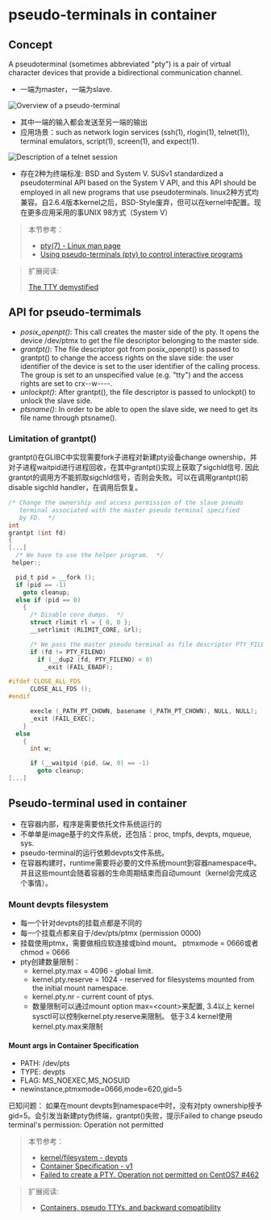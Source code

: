 # pseudo-terminals in container

## Concept

A pseudoterminal (sometimes abbreviated "pty") is a pair of virtual character devices that provide a bidirectional communication channel.

- 一端为master，一端为slave.

![Overview of a pseudo-terminal](http://rachid.koucha.free.fr/tech_corner/pty_pdip_figure_2.jpg)

- 其中一端的输入都会发送至另一端的输出
- 应用场景：such as network login services (ssh(1), rlogin(1), telnet(1)), terminal emulators, script(1), screen(1), and expect(1).

![Description of a telnet session](http://rachid.koucha.free.fr/tech_corner/pty_pdip_figure_4.jpg)

- 存在2种为终端标准: BSD and System V. SUSv1 standardized a pseudoterminal API based on the System V API, and this API should be employed in all new programs that use pseudoterminals. linux2种方式均兼容。自2.6.4版本kernel之后，BSD-Style废弃，但可以在kernel中配置。现在更多应用采用的事UNIX 98方式（System V）

> 本节参考：
>
> - [pty(7) - Linux man page](https://linux.die.net/man/7/pty)
> - [Using pseudo-terminals (pty) to control interactive programs](http://rachid.koucha.free.fr/tech_corner/pty_pdip.html)

> 扩展阅读:
>
> [The TTY demystified](http://www.linusakesson.net/programming/tty/index.php)

## API for pseudo-termimals

- *posix_openpt()*: This call creates the master side of the pty. It opens the device /dev/ptmx to get the file descriptor belonging to the master side.
- *grantpt()*: The file descriptor got from posix_openpt() is passed to grantpt() to change the access rights on the slave side: the user identifier of the device is set to the user identifier of the calling process. The group is set to an unspecified value (e.g. "tty") and the access rights are set to crx--w----.
- *unlockpt()*: After grantpt(), the file descriptor is passed to unlockpt() to unlock the slave side.
- *ptsname()*: In order to be able to open the slave side, we need to get its file name through ptsname().

### Limitation of grantpt()

grantpt()在GLIBC中实现需要fork子进程对新建pty设备change ownership，并对子进程waitpid进行进程回收，在其中grantpt()实现上获取了sigchld信号. 因此grantpt的调用方不能抓取sigchld信号，否则会失败。可以在调用grantpt()前disable sigchld handler，在调用后恢复。

```c
/* Change the ownership and access permission of the slave pseudo
   terminal associated with the master pseudo terminal specified
   by FD.  */
int
grantpt (int fd)
{
[...]
  /* We have to use the helper program.  */
 helper:;

  pid_t pid = __fork ();
  if (pid == -1)
    goto cleanup;
  else if (pid == 0)
    {
      /* Disable core dumps.  */
      struct rlimit rl = { 0, 0 };
      __setrlimit (RLIMIT_CORE, &rl);

      /* We pass the master pseudo terminal as file descriptor PTY_FILENO.  */
      if (fd != PTY_FILENO)
        if (__dup2 (fd, PTY_FILENO) < 0)
          _exit (FAIL_EBADF);

#ifdef CLOSE_ALL_FDS
      CLOSE_ALL_FDS ();
#endif

      execle (_PATH_PT_CHOWN, basename (_PATH_PT_CHOWN), NULL, NULL);
      _exit (FAIL_EXEC);
    }
  else
    {
      int w;

      if (__waitpid (pid, &w, 0) == -1)
        goto cleanup;
[...]
```

## Pseudo-terminal used in container

- 在容器内部，程序是需要依托文件系统运行的
- 不单单是image基于的文件系统，还包括：proc, tmpfs, devpts, mqueue, sys.
- pseudo-terminal的运行依赖devpts文件系统。
- 在容器构建时，runtime需要将必要的文件系统mount到容器namespace中。并且这些mount会随着容器的生命周期结束而自动umount（kernel会完成这个事情）。

### Mount devpts filesystem

- 每一个针对devpts的挂载点都是不同的
- 每一个挂载点都来自于/dev/pts/ptmx (permission 0000)
- 挂载使用ptmx，需要做相应软连接或bind mount。 ptmxmode = 0666或者chmod = 0666
- pty创建数量限制：
  - kernel.pty.max = 4096 - global limit.
  - kernel.pty.reserve = 1024 - reserved for filesystems mounted from the initial mount namespace.
  - kernel.pty.nr - current count of ptys.
  - 数量限制可以通过mount option max=\<count\>来配置, 3.4以上 kernel sysctl可以控制kernel.pty.reserve来限制。 低于3.4 kernel使用kernel.pty.max来限制

#### Mount args in Container Specification

- PATH: /dev/pts
- TYPE: devpts
- FLAG: MS_NOEXEC,MS_NOSUID
- newinstance,ptmxmode=0666,mode=620,gid=5

已知问题： 如果在mount devpts到namespace中时，没有对pty ownership授予gid=5。会引发当新建pty伪终端，grantpt()失败，提示Failed to change pseudo terminal's permission: Operation not permitted

> 本节参考：
>
> - [kernel/filesystem - devpts](https://www.kernel.org/doc/Documentation/filesystems/devpts.txt)
> - [Container Specification - v1](https://github.com/opencontainers/runc/blob/master/libcontainer/SPEC.md)
> - [Failed to create a PTY. Operation not permitted on CentOS7 #462](https://github.com/dw/mitogen/issues/462)

> 扩展阅读:
>
> - [Containers, pseudo TTYs, and backward compatibility](https://lwn.net/Articles/688809/)
